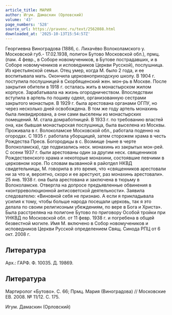 ```yaml
---
article_title: МАРИЯ
author: Игум. Дамаскин (Орловский)
volume: '43'
page_numbers: '528'
source_url: https://pravenc.ru/text/2562088.html
downloaded_at: '2025-10-13T15:54:57Z'
---
```


Георгиевна Виноградова (1886, с. Лихачёво Волоколамского у. Московской губ.- 17.02.1938, полигон Бутово Московской обл.), прмц. (пам. 4 февр., в Соборе новомучеников, в Бутове пострадавших, и в Соборе новомучеников и исповедников Церкви Русской), послушница. Из крестьянской семьи. Отец умер, когда М. было 2 года, и ее воспитывала мать. Окончила церковноприходскую школу. В 1904 г. поступила послушницей в Скорбященский жен. мон-рь в Москве. После закрытия обители в 1918 г. осталась жить в монастырском жилом корпусе. Зарабатывала на жизнь огородничеством. Впоследствии вступила в артель по пошиву одеял, организованную сестрами закрытого монастыря. В 1929 г. была арестована органами ОГПУ, но через несколько дней освобождена. В том же году артель монахинь была ликвидирована, а они сами выселены из монастырских помещений. М. стала домработницей. В 1933 г. по требованию властей она, как бывшая монастырская послушница, была выселена из Москвы. Проживала в г. Волоколамске Московской обл., работала поденно на огородах. С 1935 г. работала уборщицей, затем сторожем храма в честь Рождества Пресв. Богородицы в с. Возмище (ныне в черте Волоколамска), где подвизались неск. монахинь из закрытых мон-рей. С осени 1937 г. были арестованы один за другим неск. священников Рождественского храма и некоторые монахини, состоявшие певчими в церковном хоре. По словам вызванной в райотдел НКВД свидетельницы, М. говорила в это время, что «священников арестовали ни за что и, вероятно, скоро и ее арестуют, раз монахинь арестовали». 25 янв. 1938 г. она была арестована и заключена в тюрьму в Волоколамске. Отвергла на допросе предъявленные обвинения в «контрреволюционной антисоветской деятельности». Заявила следователю: «Виновной себя не признаю. А если я прикладывала усилия к тому, чтобы больше народа посещали церковь, так я это делала по своим религиозным убеждениям, по вере в Бога и Христа». Была расстреляна на полигоне Бутово по приговору Особой тройки при УНКВД по Московской обл. от 11 февр. 1938 г. и погребена в общей безвестной могиле. Имя М. включено в Собор новомучеников и исповедников Церкви Русской определением Свящ. Синода РПЦ от 6 окт. 2008 г.

## Литература

Арх.: ГАРФ. Ф. 10035. Д. 19869.

## Литература

Мартиролог «Бутово». С. 66; Прмц. Мария (Виноградова) // Московские ЕВ. 2008. № 11/12. С. 175.

Игум. Дамаскин (Орловский)
